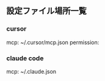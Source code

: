 


## 設定ファイル場所一覧


### cursor
mcp: ~/.cursor/mcp.json
permission: 

### claude code
mcp:  ~/.claude.json


<!--stackedit_data:
eyJoaXN0b3J5IjpbMTQ0OTExNjc4NF19
-->